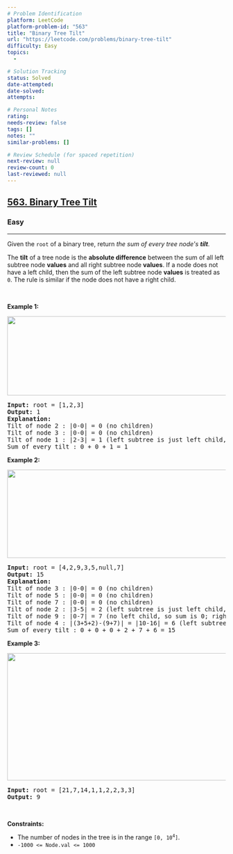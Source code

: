 ```yaml
---
# Problem Identification
platform: LeetCode
platform-problem-id: "563"
title: "Binary Tree Tilt"
url: "https://leetcode.com/problems/binary-tree-tilt"
difficulty: Easy
topics:
  -

# Solution Tracking
status: Solved
date-attempted:
date-solved:
attempts:

# Personal Notes
rating:
needs-review: false
tags: []
notes: ""
similar-problems: []

# Review Schedule (for spaced repetition)
next-review: null
review-count: 0
last-reviewed: null
---
```


<h2><a href="https://leetcode.com/problems/binary-tree-tilt">563. Binary Tree Tilt</a></h2><h3>Easy</h3><hr><p>Given the <code>root</code> of a binary tree, return <em>the sum of every tree node&#39;s <strong>tilt</strong>.</em></p>

<p>The <strong>tilt</strong> of a tree node is the <strong>absolute difference</strong> between the sum of all left subtree node <strong>values</strong> and all right subtree node <strong>values</strong>. If a node does not have a left child, then the sum of the left subtree node <strong>values</strong> is treated as <code>0</code>. The rule is similar if the node does not have a right child.</p>

<p>&nbsp;</p>
<p><strong class="example">Example 1:</strong></p>
<img alt="" src="https://assets.leetcode.com/uploads/2020/10/20/tilt1.jpg" style="width: 712px; height: 182px;" />
<pre>
<strong>Input:</strong> root = [1,2,3]
<strong>Output:</strong> 1
<strong>Explanation:</strong> 
Tilt of node 2 : |0-0| = 0 (no children)
Tilt of node 3 : |0-0| = 0 (no children)
Tilt of node 1 : |2-3| = 1 (left subtree is just left child, so sum is 2; right subtree is just right child, so sum is 3)
Sum of every tilt : 0 + 0 + 1 = 1
</pre>

<p><strong class="example">Example 2:</strong></p>
<img alt="" src="https://assets.leetcode.com/uploads/2020/10/20/tilt2.jpg" style="width: 800px; height: 203px;" />
<pre>
<strong>Input:</strong> root = [4,2,9,3,5,null,7]
<strong>Output:</strong> 15
<strong>Explanation:</strong> 
Tilt of node 3 : |0-0| = 0 (no children)
Tilt of node 5 : |0-0| = 0 (no children)
Tilt of node 7 : |0-0| = 0 (no children)
Tilt of node 2 : |3-5| = 2 (left subtree is just left child, so sum is 3; right subtree is just right child, so sum is 5)
Tilt of node 9 : |0-7| = 7 (no left child, so sum is 0; right subtree is just right child, so sum is 7)
Tilt of node 4 : |(3+5+2)-(9+7)| = |10-16| = 6 (left subtree values are 3, 5, and 2, which sums to 10; right subtree values are 9 and 7, which sums to 16)
Sum of every tilt : 0 + 0 + 0 + 2 + 7 + 6 = 15
</pre>

<p><strong class="example">Example 3:</strong></p>
<img alt="" src="https://assets.leetcode.com/uploads/2020/10/20/tilt3.jpg" style="width: 800px; height: 293px;" />
<pre>
<strong>Input:</strong> root = [21,7,14,1,1,2,2,3,3]
<strong>Output:</strong> 9
</pre>

<p>&nbsp;</p>
<p><strong>Constraints:</strong></p>

<ul>
	<li>The number of nodes in the tree is in the range <code>[0, 10<sup>4</sup>]</code>.</li>
	<li><code>-1000 &lt;= Node.val &lt;= 1000</code></li>
</ul>
